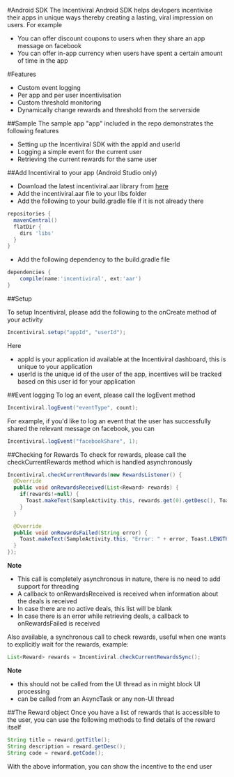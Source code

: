 #Android SDK
The Incentiviral Android SDK helps devlopers incentivise their apps in unique ways thereby creating a lasting, viral impression on users. For example
- You can offer discount coupons to users when they share an app message on facebook
- You can offer in-app currency when users have spent a certain amount of time in the app

#Features
- Custom event logging
- Per app and per user incentivisation
- Custom threshold monitoring
- Dynamically change rewards and threshold from the serverside

##Sample
The sample app "app" included in the repo demonstrates the following features
- Setting up the Incentiviral SDK with the appId and userId
- Logging a simple event for the current user
- Retrieving the current rewards for the same user

##Add Incentiviral to your app (Android Studio only)
- Download the latest incentiviral.aar library from [here](https://github.com/triveous/Incentiviral/blob/master/android/incentiviral.aar)
- Add the incentiviral.aar file to your libs folder
- Add the following to your build.gradle file if it is not already there
```groovy
repositories {
  mavenCentral()
  flatDir {
    dirs 'libs'
  }
}
```
- Add the following dependency to the build.gradle file
```groovy
dependencies {
    compile(name:'incentiviral', ext:'aar')
}
```

##Setup

To setup Incentiviral, please add the following to the onCreate method of your activity
```java
Incentiviral.setup("appId", "userId");
```
Here
- appId is your application id available at the Incentiviral dashboard, this is unique to your application
- userId is the unique id of the user of the app, incentives will be tracked based on this user id for your application

##Event logging
To log an event, please call the logEvent method
```java
Incentiviral.logEvent("eventType", count);
```

For example, if you'd like to log an event that the user has successfully shared the relevant message on facebook, you can
```java
Incentiviral.logEvent("facebookShare", 1);
```

##Checking for Rewards
To check for rewards, please call the checkCurrentRewards method which is handled asynchronously
```java
Incentiviral.checkCurrentRewards(new RewardsListener() {
  @Override
  public void onRewardsReceived(List<Reward> rewards) {
    if(rewards!=null) {
      Toast.makeText(SampleActivity.this, rewards.get(0).getDesc(), Toast.LENGTH_SHORT).show();
    }
  }

  @Override
  public void onRewardsFailed(String error) {
    Toast.makeText(SampleActivity.this, "Error: " + error, Toast.LENGTH_SHORT).show();
  }
});
```
**Note**
- This call is completely asynchronous in nature, there is no need to add support for threading
- A callback to onRewardsReceived is received when information about the deals is received
- In case there are no active deals, this list will be blank
- In case there is an error while retrieving deals, a callback to onRewardsFailed is received

Also available, a synchronous call to check rewards, useful when one wants to explicitly wait for the rewards, example:

```java
List<Reward> rewards = Incentiviral.checkCurrentRewardsSync();
```
**Note**
- this should not be called from the UI thread as in might block UI processing
- can be called from an AsyncTask or any non-UI thread

##The Reward object
Once you have a list of rewards that is accessible to the user, you can use the following methods to find details of the reward itself
```java
String title = reward.getTitle();
String description = reward.getDesc();
String code = reward.getCode();
```
With the above information, you can show the incentive to the end user
